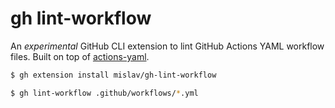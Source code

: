 # gh lint-workflow

An _experimental_ GitHub CLI extension to lint GitHub Actions YAML workflow files.
Built on top of [actions-yaml](https://github.com/ericsciple/actions-yaml).

```sh
$ gh extension install mislav/gh-lint-workflow

$ gh lint-workflow .github/workflows/*.yml
```
